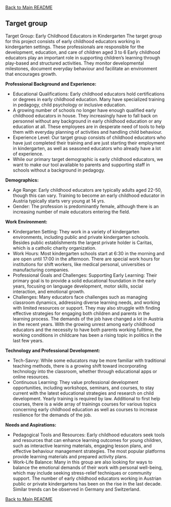 [Back to Main README](../README.md)

## Target group
Target Group: Early Childhood Educators in Kindergarten
The target group for this project consists of early childhood educators working in kindergarten settings. These professionals are responsible for the development, education, and care of children aged 3 to 6
Early childhood educators play an important role in supporting children’s learning through play-based and structured activities. They monitor developmental milestones, document everyday behaviour and facilitate an environment that encourages growth. 

  
**Professional Background and Experience:**
  
* Educational Qualifications: Early childhood educators hold certifications or degrees in early childhood education. Many have specialized training in pedagogy, child psychology or inclusive education.
* A growing number of schools no longer have enough qualified early childhood educators in house. They increasingly have to fall back on personnel without any background in early childhood education or any education at all. These employees are in desperate need of tools to help them with everyday planning of activities and handling child behaviour.
* Experience Level: Our target group consists of childhood educators who have just completed their training and are just starting their employment in kindergarten, as well as seasoned educators who already have a lot of experience.
* While our primary target demographic is early childhood educators, we want to make our tool available to parents and supporting staff in schools without a background in pedagogy.
  
**Demographics:**

* Age Range: Early childhood educators are typically adults aged 22-50, though this can vary. Training to become an early childhood educator in Austria typically starts very young at 14 yrs.
* Gender: The profession is predominantly female, although there is an increasing number of male educators entering the field.
  
**Work Environment:**

* Kindergarten Setting: They work in a variety of kindergarten environments, including public and private kindergarten schools. Besides public establishments the largest private holder is Caritas, which is a catholic charity organization.
* Work Hours: Most kindergarten schools start at 6:30 in the morning and are open until 17:00 in the afternoon. There are special work hours for institutions for shift workers, like medical personal, universities or manufacturing companies.
* Professional Goals and Challenges:
       Supporting Early Learning: Their primary goal is to provide a solid educational foundation in the early years, focusing on language development, motor skills, social interaction, and emotional growth.
* Challenges: Many educators face challenges such as managing classroom dynamics, addressing diverse learning needs, and working with limited resources or support. They may also struggle with finding effective strategies for engaging both children and parents in the learning process. The demands of the job have changed a lot in Austria in the recent years. With the growing unrest among early childhood educators and the necessity to have both parents working fulltime, the working conditions in childcare has been a rising topic in politics in the last few years.
  
**Technology and Professional Development:**

* Tech-Savvy: While some educators may be more familiar with traditional teaching methods, there is a growing shift toward incorporating technology into the classroom, whether through educational apps or online resources.
* Continuous Learning: They value professional development opportunities, including workshops, seminars, and courses, to stay current with the latest educational strategies and research on child development. Yearly training is required by law. Additional to first help courses, there is a wide array of trainings courses for various topics concerning early childhood education as well as courses to increase resilience for the demands of the job.
  
**Needs and Aspirations:**

* Pedagogical Tools and Resources: Early childhood educators seek tools and resources that can enhance learning outcomes for young children, such as interactive learning materials, engaging lesson plans, and effective behaviour management strategies. The most popular platforms provide learning materials and prepared activity plans.
* Work-Life Balance: Many in this group are also looking for ways to balance the emotional demands of their work with personal well-being, which may include seeking stress-relief techniques or community support.
The number of early childhood educators working in Austrian public or private kindergartens has been on the rise in the last decade. 
Similar trends can be observed in Germany and Switzerland. 


[Back to Main README](../README.md)
